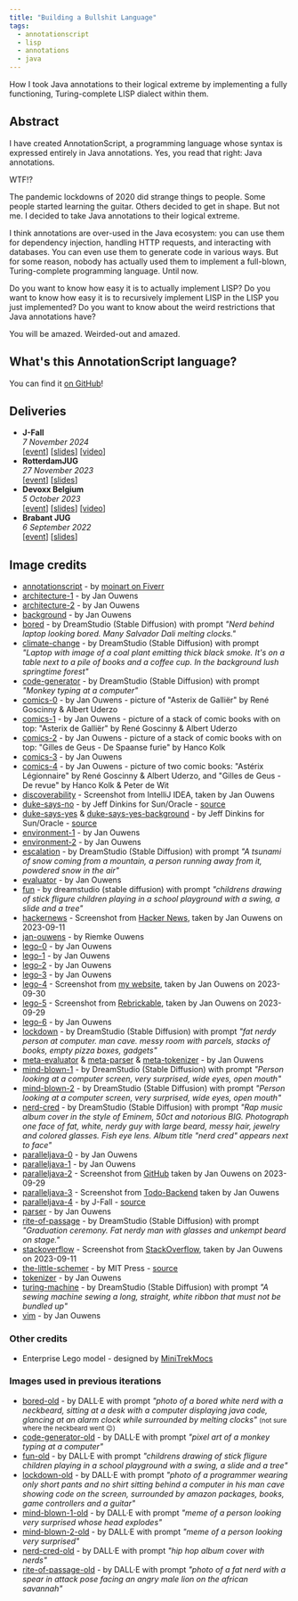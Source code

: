 ```yaml
---
title: "Building a Bullshit Language"
tags:
  - annotationscript
  - lisp
  - annotations
  - java
---
```


How I took Java annotations to their logical extreme by implementing a fully functioning, Turing-complete LISP dialect within them.

## Abstract

I have created AnnotationScript, a programming language whose syntax is expressed entirely in Java annotations. Yes, you read that right: Java annotations.

WTF!?

The pandemic lockdowns of 2020 did strange things to people. Some people started learning the guitar. Others decided to get in shape. But not me. I decided to take Java annotations to their logical extreme.

I think annotations are over-used in the Java ecosystem: you can use them for dependency injection, handling HTTP requests, and interacting with databases. You can even use them to generate code in various ways. But for some reason, nobody has actually used them to implement a full-blown, Turing-complete programming language. Until now.

Do you want to know how easy it is to actually implement LISP? Do you want to know how easy it is to recursively implement LISP in the LISP you just implemented? Do you want to know about the weird restrictions that Java annotations have?

You will be amazed. Weirded-out and amazed.

## What's this AnnotationScript language?

You can find it [on GitHub](https://github.com/jqno/AnnotationScript)!

## Deliveries

- **J-Fall**
  <br>
  _7 November 2024_
  <br>
  [[event](https://jfall.nl/)] [[slides](/talks/slides/bullshitlanguage/2024-11-07-jfall)] [[video](https://www.youtube.com/watch?v=mzMd45NpfN0)]
- **RotterdamJUG**
  <br>
  _27 November 2023_
  <br>
  [[event](https://www.meetup.com/rotterdamjug/events/297195768/)] [[slides](/talks/slides/bullshitlanguage/2023-11-27-rotterdamjug)]
- **Devoxx Belgium**
  <br>
  _5 October 2023_
  <br>
  [[event](https://devoxx.be)] [[slides](/talks/slides/bullshitlanguage/2023-10-05-devoxx)] [[video](https://www.youtube.com/watch?v=Q6h36S7caNU)]
- **Brabant JUG**
  <br>
  _6 September 2022_
  <br>
  [[event](https://twitter.com/BrabantJug/status/1556653234726518785)] [[slides](/talks/slides/bullshitlanguage/2022-09-06-brabantjug)]

## Image credits

- [annotationscript](/talks/slides/bullshitlanguage/images/annotationscript.png) - by [moinart on Fiverr](https://www.fiverr.com/moinart)
- [architecture-1](/talks/slides/bullshitlanguage/images/architecture-1.png) - by Jan Ouwens
- [architecture-2](/talks/slides/bullshitlanguage/images/architecture-2.png) - by Jan Ouwens
- [background](/talks/slides/bullshitlanguage/images/background.png) - by Jan Ouwens
- [bored](/talks/slides/bullshitlanguage/images/bored.png) - by DreamStudio (Stable Diffusion) with prompt _"Nerd behind laptop looking bored. Many Salvador Dali melting clocks."_
- [climate-change](/talks/slides/bullshitlanguage/images/climate-change.png) - by DreamStudio (Stable Diffusion) with prompt _"Laptop with image of a coal plant emitting thick black smoke. It's on a table next to a pile of books and a coffee cup. In the background lush springtime forest"_
- [code-generator](/talks/slides/bullshitlanguage/images/code-generator.png) - by DreamStudio (Stable Diffusion) with prompt _"Monkey typing at a computer"_
- [comics-0](/talks/slides/bullshitlanguage/images/comics-0.jpg) - by Jan Ouwens - picture of "Asterix de Galliër" by René Goscinny & Albert Uderzo
- [comics-1](/talks/slides/bullshitlanguage/images/comics-1.jpg) - by Jan Ouwens - picture of a stack of comic books with on top: "Asterix de Galliër" by René Goscinny & Albert Uderzo
- [comics-2](/talks/slides/bullshitlanguage/images/comics-2.jpg) - by Jan Ouwens - picture of a stack of comic books with on top: "Gilles de Geus - De Spaanse furie" by Hanco Kolk
- [comics-3](/talks/slides/bullshitlanguage/images/comics-3.png) - by Jan Ouwens
- [comics-4](/talks/slides/bullshitlanguage/images/comics-4.jpg) - by Jan Ouwens - picture of two comic books: "Astérix Légionnaire" by René Goscinny & Albert Uderzo, and "Gilles de Geus - De revue" by Hanco Kolk & Peter de Wit
- [discoverability](/talks/slides/bullshitlanguage/images/discoverability.png) - Screenshot from IntelliJ IDEA, taken by Jan Ouwens
- [duke-says-no](/talks/slides/bullshitlanguage/images/duke-says-no.png) - by Jeff Dinkins for Sun/Oracle - [source](https://wiki.openjdk.org/display/duke/Gallery)
- [duke-says-yes](/talks/slides/bullshitlanguage/images/duke-says-yes.png) & [duke-says-yes-background](/talks/slides/bullshitlanguage/images/duke-says-yes-background.png) - by Jeff Dinkins for Sun/Oracle - [source](https://wiki.openjdk.org/display/duke/Gallery)
- [environment-1](/talks/slides/bullshitlanguage/images/environment-1.png) - by Jan Ouwens
- [environment-2](/talks/slides/bullshitlanguage/images/environment-2.png) - by Jan Ouwens
- [escalation](/talks/slides/bullshitlanguage/images/escalation.png) - by DreamStudio (Stable Diffusion) with prompt _"A tsunami of snow coming from a mountain, a person running away from it, powdered snow in the air"_
- [evaluator](/talks/slides/bullshitlanguage/images/evaluator.png) - by Jan Ouwens
- [fun](/talks/slides/bullshitlanguage/images/fun.png) - by dreamstudio (stable diffusion) with prompt _"childrens drawing of stick fligure children playing in a school playground with a swing, a slide and a tree"_
- [hackernews](/talks/slides/bullshitlanguage/images/hackernews.png) - Screenshot from [Hacker News](https://news.ycombinator.com/), taken by Jan Ouwens on 2023-09-11
- [jan-ouwens](/talks/slides/bullshitlanguage/images/jan-ouwens.jpg) - by Riemke Ouwens
- [lego-0](/talks/slides/bullshitlanguage/images/lego-0.png) - by Jan Ouwens
- [lego-1](/talks/slides/bullshitlanguage/images/lego-1.jpg) - by Jan Ouwens
- [lego-2](/talks/slides/bullshitlanguage/images/lego-2.jpg) - by Jan Ouwens
- [lego-3](/talks/slides/bullshitlanguage/images/lego-3.png) - by Jan Ouwens
- [lego-4](/talks/slides/bullshitlanguage/images/lego-4.png) - Screenshot from [my website](https://jqno.nl/lego/tos/), taken by Jan Ouwens on 2023-09-30
- [lego-5](/talks/slides/bullshitlanguage/images/lego-5.png) - Screenshot from [Rebrickable](https://rebrickable.com/mocs/MOC-159312/jqno/minimalistic-star-trek-the-original-series-cast), taken by Jan Ouwens on 2023-09-29
- [lego-6](/talks/slides/bullshitlanguage/images/lego-6.jpg) - by Jan Ouwens
- [lockdown](/talks/slides/bullshitlanguage/images/lockdown.png) - by DreamStudio (Stable Diffusion) with prompt _"fat nerdy person at computer. man cave. messy room with parcels, stacks of books, empty pizza boxes, gadgets"_
- [meta-evaluator](/talks/slides/bullshitlanguage/images/meta-evaluator.png) & [meta-parser](/talks/slides/bullshitlanguage/images/meta-parser.png) & [meta-tokenizer](/talks/slides/bullshitlanguage/images/meta-tokenizer.png) - by Jan Ouwens
- [mind-blown-1](/talks/slides/bullshitlanguage/images/mind-blown-1.png) - by DreamStudio (Stable Diffusion) with prompt _"Person looking at a computer screen, very surprised, wide eyes, open mouth"_
- [mind-blown-2](/talks/slides/bullshitlanguage/images/mind-blown-2.png) - by DreamStudio (Stable Diffusion) with prompt _"Person looking at a computer screen, very surprised, wide eyes, open mouth"_
- [nerd-cred](/talks/slides/bullshitlanguage/images/nerd-cred.png) - by DreamStudio (Stable Diffusion) with prompt _"Rap music album cover in the style of Eminem, 50ct and notorious BIG. Photograph one face of fat, white, nerdy guy with large beard, messy hair, jewelry and colored glasses. Fish eye lens. Album title "nerd cred" appears next to face"_
- [paralleljava-0](/talks/slides/bullshitlanguage/images/paralleljava-0.png) - by Jan Ouwens
- [paralleljava-1](/talks/slides/bullshitlanguage/images/paralleljava-1.png) - by Jan Ouwens
- [paralleljava-2](/talks/slides/bullshitlanguage/images/paralleljava-2.png) - Screenshot from [GitHub](https://github.com/jqno/PicoTest) taken by Jan Ouwens on 2023-09-29
- [paralleljava-3](/talks/slides/bullshitlanguage/images/paralleljava-3.png) - Screenshot from [Todo-Backend](http://www.todobackend.com) taken by Jan Ouwens
- [paralleljava-4](/talks/slides/bullshitlanguage/images/paralleljava-4.png) - by J-Fall - [source](https://www.youtube.com/watch?v=R0WnUd01f14)
- [parser](/talks/slides/bullshitlanguage/images/parser.png) - by Jan Ouwens
- [rite-of-passage](/talks/slides/bullshitlanguage/images/rite-of-passage.png) - by DreamStudio (Stable Diffusion) with prompt _"Graduation ceremony. Fat nerdy man with glasses and unkempt beard on stage."_
- [stackoverflow](/talks/slides/bullshitlanguage/images/stackoverflow.png) - Screenshot from [StackOverflow](https://stackoverflow.com/), taken by Jan Ouwens on 2023-09-11
- [the-little-schemer](/talks/slides/bullshitlanguage/images/the-little-schemer.jpg) - by MIT Press - [source](https://mitpress.mit.edu/9780262560993/the-little-schemer/)
- [tokenizer](/talks/slides/bullshitlanguage/images/tokenizer.png) - by Jan Ouwens
- [turing-machine](/talks/slides/bullshitlanguage/images/turing-machine.png) - by DreamStudio (Stable Diffusion) with prompt _"A sewing machine sewing a long, straight, white ribbon that must not be bundled up"_
- [vim](/talks/slides/bullshitlanguage/images/vim.png) - by Jan Ouwens

### Other credits

- Enterprise Lego model - designed by [MiniTrekMocs](https://www.minitrekmocs.com/)

### Images used in previous iterations

- [bored-old](/talks/slides/bullshitlanguage/images/bored-old.png) - by DALL·E with prompt _"photo of a bored white nerd with a neckbeard, sitting at a desk with a computer displaying java code, glancing at an alarm clock while surrounded by melting clocks"_ <small>(not sure where the neckbeard went 😉)</small>
- [code-generator-old](/talks/slides/bullshitlanguage/images/code-generator-old.png) - by DALL·E with prompt _"pixel art of a monkey typing at a computer"_
- [fun-old](/talks/slides/bullshitlanguage/images/fun-old.png) - by DALL·E with prompt _"childrens drawing of stick fligure children playing in a school playground with a swing, a slide and a tree"_
- [lockdown-old](/talks/slides/bullshitlanguage/images/lockdown-old.png) - by DALL·E with prompt _"photo of a programmer wearing only short pants and no shirt sitting behind a computer in his man cave showing code on the screen, surrounded by amazon packages, books, game controllers and a guitar"_
- [mind-blown-1-old](/talks/slides/bullshitlanguage/images/mind-blown-1-old.png) - by DALL·E with prompt _"meme of a person looking very surprised whose head explodes"_
- [mind-blown-2-old](/talks/slides/bullshitlanguage/images/mind-blown-2-old.png) - by DALL·E with prompt _"meme of a person looking very surprised"_
- [nerd-cred-old](/talks/slides/bullshitlanguage/images/nerd-cred-old.png) - by DALL·E with prompt _"hip hop album cover with nerds"_
- [rite-of-passage-old](/talks/slides/bullshitlanguage/images/rite-of-passage-old.png) - by DALL·E with prompt _"photo of a fat nerd with a spear in attack pose facing an angry male lion on the african savannah"_
